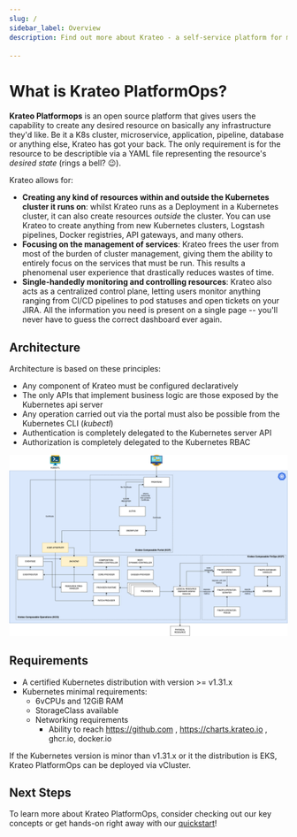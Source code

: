 ```yaml
---
slug: /
sidebar_label: Overview
description: Find out more about Krateo - a self-service platform for multi-cloud native resources based on Kubernetes

---
```


# What is Krateo PlatformOps?

**Krateo Platformops** is an open source platform that gives users the capability to create any desired resource on basically any infrastructure they'd like. Be it a K8s cluster, microservice, application, pipeline, database or anything else, Krateo has got your back. The only requirement is for the resource to be descriptible via a YAML file representing the resource's _desired state_ (rings a bell? 😉).

Krateo allows for:

- **Creating any kind of resources within and outside the Kubernetes cluster it runs on**: whilst Krateo runs as a Deployment in a Kubernetes cluster, it can also create resources _outside_ the cluster. You can use Krateo to create anything from new Kubernetes clusters, Logstash pipelines, Docker registries, API gateways, and many others.
- **Focusing on the management of services**: Krateo frees the user from most of the burden of cluster management, giving them the ability to entirely focus on the services that must be run. This results a phenomenal user experience that drastically reduces wastes of time.
- **Single-handedly monitoring and controlling resources**: Krateo also acts as a centralized control plane, letting users monitor anything ranging from CI/CD pipelines to pod statuses and open tickets on your JIRA. All the information you need is present on a single page -- you'll never have to guess the correct dashboard ever again.

## Architecture

Architecture is based on these principles:
* Any component of Krateo must be configured declaratively
* The only APIs that implement business logic are those exposed by the Kubernetes api server
* Any operation carried out via the portal must also be possible from the Kubernetes CLI (_kubectl_)
* Authentication is completely delegated to the Kubernetes server API
* Authorization is completely delegated to the Kubernetes RBAC

![Architecture](/img/krateo-v2-4.png)

## Requirements

* A certified Kubernetes distribution with version >= v1.31.x
* Kubernetes minimal requirements:
  * 6vCPUs and 12GiB RAM
  * StorageClass available
  * Networking requirements
    * Ability to reach https://github.com , https://charts.krateo.io , ghcr.io, docker.io

If the Kubernetes version is minor than v1.31.x or it the distribution is EKS, Krateo PlatformOps can be deployed via vCluster.

## Next Steps

To learn more about Krateo PlatformOps, consider checking out our key concepts or get hands-on right away with our
[quickstart](./quickstart)!
